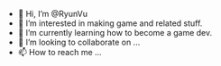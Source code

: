- 👋 Hi, I’m @RyunVu
- 👀 I’m interested in making game and related stuff.
- 🌱 I’m currently learning how to become a game dev.
- 💞️ I’m looking to collaborate on ...
- 📫 How to reach me ...

<!---
RyunVu/RyunVu is a ✨ special ✨ repository because its `README.md` (this file) appears on your GitHub profile.
You can click the Preview link to take a look at your changes.
--->
